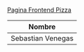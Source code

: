 [Pagina Frontend Pizza](https://sebastianvenegass.github.io/frontend-pizza/)

| Nombre    |
|-----------|
| Sebastian Venegas  |
